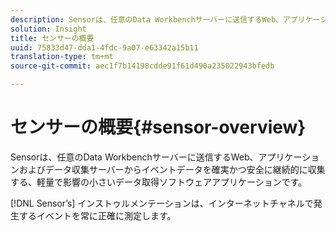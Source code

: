 ```yaml
---
description: Sensorは、任意のData Workbenchサーバーに送信するWeb、アプリケーションおよびデータ収集サーバーからイベントデータを確実かつ安全に継続的に収集する、軽量で影響の小さいデータ取得ソフトウェアアプリケーションです。
solution: Insight
title: センサーの概要
uuid: 75833d47-dda1-4fdc-9a07-e63342a15b11
translation-type: tm+mt
source-git-commit: aec1f7b14198cdde91f61d490a235022943bfedb

---
```



# センサーの概要{#sensor-overview}

Sensorは、任意のData Workbenchサーバーに送信するWeb、アプリケーションおよびデータ収集サーバーからイベントデータを確実かつ安全に継続的に収集する、軽量で影響の小さいデータ取得ソフトウェアアプリケーションです。

[!DNL Sensor’s] インストゥルメンテーションは、インターネットチャネルで発生するイベントを常に正確に測定します。
